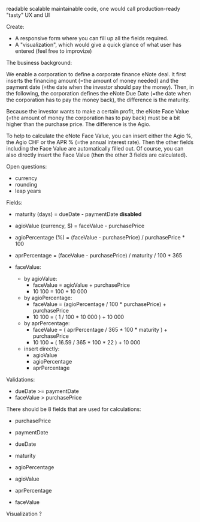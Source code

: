 readable
scalable
maintainable code, one would call production-ready
"tasty" UX and UI

Create:

- A responsive form where you can fill up all the fields required.
- A "visualization", which would give a quick glance of what user has entered (feel free to improvize)

The business background:

We enable a corporation to define a corporate finance eNote deal. It first inserts the financing amount (=the amount of money needed) and the payment date (=the date when the investor should pay the money). Then, in the following, the corporation defines the eNote Due Date (=the date when the corporation has to pay the money back), the difference is the maturity.

Because the investor wants to make a certain profit, the eNote Face Value (=the amount of money the corporation has to pay back) must be a bit higher than the purchase price. The difference is the Agio.

To help to calculate the eNote Face Value, you can insert either the Agio %, the Agio CHF or the APR % (=the annual interest rate).
Then the other fields including the Face Value are automatically filled out. Of course, you can also directly insert the Face Value (then the other 3 fields are calculated).

Open questions:

- currency
- rounding
- leap years

Fields:

- maturity (days) = dueDate - paymentDate **disabled**

- agioValue (currency, $) = faceValue - purchasePrice
- agioPercentage (%) = (faceValue - purchasePrice) / purchasePrice \* 100
- aprPercentage = (faceValue - purchasePrice) / maturity / 100 \* 365

- faceValue:
  - by agioValue:
    - faceValue = agioValue + purchasePrice
    - 10 100 = 100 + 10 000
  - by agioPercentage:
    - faceValue = (agioPercentage / 100 \* purchasePrice) + purchasePrice
    - 10 100 = ( 1 / 100 \* 10 000 ) + 10 000
  - by aprPercentage:
    - faceValue = ( aprPercentage / 365 \* 100 \* maturity ) + purchasePrice
    - 10 100 = ( 16.59 / 365 \* 100 \* 22 ) + 10 000
  - insert directly:
    - agioValue
    - agioPercentage
    - aprPercentage

Validations:

- dueDate >= paymentDate
- faceValue > purchasePrice

There should be 8 fields that are used for calculations:

- purchasePrice
- paymentDate
- dueDate
- maturity

- agioPercentage
- agioValue
- aprPercentage
- faceValue

Visualization ?

